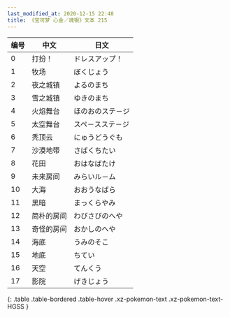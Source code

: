 ```yaml
---
last_modified_at: 2020-12-15 22:48
title: 《宝可梦 心金／魂银》文本 215
---
```

| 编号 | 中文 | 日文 |
| ---- | ---- | ---- |
| 0 | 打扮！ | ドレスアップ！ |
| 1 | 牧场 | ぼくじょう |
| 2 | 夜之城镇 | よるのまち |
| 3 | 雪之城镇 | ゆきのまち |
| 4 | 火焰舞台 | ほのおのステ－ジ |
| 5 | 太空舞台 | スペ－スステ－ジ |
| 6 | 秃顶云 | にゅうどうぐも |
| 7 | 沙漠地带 | さばくちたい |
| 8 | 花田 | おはなばたけ |
| 9 | 未来房间 | みらいル－ム |
| 10 | 大海 | おおうなばら |
| 11 | 黑暗 | まっくらやみ |
| 12 | 简朴的房间 | わびさびのへや |
| 13 | 奇怪的房间 | おかしのへや |
| 14 | 海底 | うみのそこ |
| 15 | 地底 | ちてい |
| 16 | 天空 | てんくう |
| 17 | 影院 | げきじょう |
{: .table .table-bordered .table-hover .xz-pokemon-text .xz-pokemon-text-HGSS }